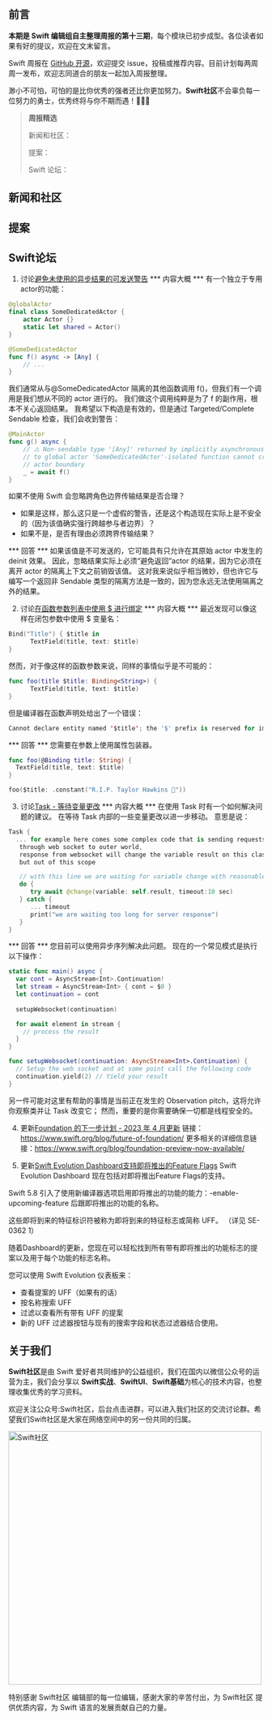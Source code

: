 ## 前言

**本期是 Swift 编辑组自主整理周报的第十三期**，每个模块已初步成型。各位读者如果有好的提议，欢迎在文末留言。

Swift 周报在 [GitHub 开源](https://github.com/SwiftCommunityRes/SwiftWeekly "SwiftWeekly")，欢迎提交 issue，投稿或推荐内容。目前计划每两周周一发布，欢迎志同道合的朋友一起加入周报整理。

渺小不可怕，可怕的是比你优秀的强者还比你更加努力。**Swift社区**不会辜负每一位努力的勇士，优秀终将与你不期而遇！👊👊👊

> **周报精选**
>
> 新闻和社区：
> 
> 提案：
> 
> Swift 论坛：
>

## 新闻和社区


## 提案


## Swift论坛
1) 讨论[避免未使用的异步结果的可发送警告](https://forums.swift.org/t/avoiding-sendable-warning-for-unused-async-result/64633 "避免未使用的异步结果的可发送警告")
*** 内容大概 ***
有一个独立于专用actor的功能：
```Swift
@globalActor
final class SomeDedicatedActor {
    actor Actor {}
    static let shared = Actor()
}

@SomeDedicatedActor
func f() async -> [Any] {
    // ...
}
```
我们通常从与@SomeDedicatedActor 隔离的其他函数调用 f()，但我们有一个调用是我们想从不同的 actor 进行的。 我们做这个调用纯粹是为了 f 的副作用，根本不关心返回结果。 我希望以下构造是有效的，但是通过 Targeted/Complete Sendable 检查，我们会收到警告：
```Swift
@MainActor
func g() async {
    // ⚠️ Non-sendable type '[Any]' returned by implicitly asynchronous call
    // to global actor 'SomeDedicatedActor'-isolated function cannot cross
    // actor boundary
    _ = await f()
}
```
如果不使用 Swift 会忽略跨角色边界传输结果是否合理？

* 如果是这样，那么这只是一个虚假的警告，还是这个构造现在实际上是不安全的（因为该值确实强行跨越参与者边界）？
* 如果不是，是否有理由必须跨界传输结果？

*** 回答 ***
如果该值是不可发送的，它可能具有只允许在其原始 actor 中发生的 deinit 效果。 因此，忽略结果实际上必须“避免返回”actor 的结果，因为它必须在离开 actor 的隔离上下文之前销毁该值。 这对我来说似乎相当微妙，但也许它与编写一个返回非 Sendable 类型的隔离方法是一致的，因为您永远无法使用隔离之外的结果。

2) 讨论[在函数参数列表中使用 $ 进行绑定](https://forums.swift.org/t/using-for-binding-in-function-parameter-list/64645 "在函数参数列表中使用 $ 进行绑定")
*** 内容大概 ***
最近发现可以像这样在闭包参数中使用 $ 变量名：
```Swift
Bind("Title") { $title in
      TextField(title, text: $title)
}
```
然而，对于像这样的函数参数来说，同样的事情似乎是不可能的：
```Swift
func foo(title $title: Binding<String>) {
      TextField(title, text: $title)
}
```
但是编译器在函数声明处给出了一个错误：
```Swift
Cannot declare entity named '$title'; the '$' prefix is reserved for implicitly-synthesized declarations
```
*** 回答 ***
您需要在参数上使用属性包装器。
```Swift
func foo(@Binding title: String) {
  TextField(title, text: $title)
}

foo($title: .constant("R.I.P. Taylor Hawkins 🥁"))
```

3) 讨论[Task - 等待变量更改](https://forums.swift.org/t/task-awaiting-for-variable-change/64626 "Task - 等待变量更改")
*** 内容大概 ***
在使用 Task 时有一个如何解决问题的建议。
在等待 Task 内部的一些变量更改以进一步移动。
意思是说：
```Swift
Task {
  ... for example here comes some complex code that is sending requests 
   through web socket to outer world, 
   response from websocket will change the variable result on this clas 
   but out of this scope

   // with this line we are waiting for variable change with reasonable timeout
   do {
      try await @change(variable: self.result, timeout:10 sec)
   } catch {
      ... timeout
      print("we are waiting too long for server response")
   }
}
```
*** 回答 ***
您目前可以使用异步序列解决此问题。 现在的一个常见模式是执行以下操作：
```Swift
static func main() async {
  var cont = AsyncStream<Int>.Continuation!  
  let stream = AsyncStream<Int> { cont = $0 }
  let continuation = cont
  
  setupWebsocket(continuation)

  for await element in stream {
    // process the result
  }
}

func setupWebsocket(continuation: AsyncStream<Int>.Continuation) {
  // Setup the web socket and at some point call the following code
  continuation.yield(2) // Yield your result
}
```
另一件可能对这里有帮助的事情是当前正在发生的 Observation pitch，这将允许你观察类并让 Task 改变它； 然而，重要的是你需要确保一切都是线程安全的。

4) 更新[Foundation 的下一步计划 - 2023 年 4 月更新](https://forums.swift.org/t/whats-next-for-foundation-april-2023-update/64637 "Foundation 的下一步计划 - 2023 年 4 月更新")
链接：https://www.swift.org/blog/future-of-foundation/
更多相关的详细信息链接：https://www.swift.org/blog/foundation-preview-now-available/

5) 更新[Swift Evolution Dashboard支持即将推出的Feature Flags](https://forums.swift.org/t/swift-evolution-dashboard-support-for-upcoming-feature-flags/64617 "Swift Evolution Dashboard支持即将推出的Feature Flags")
Swift Evolution Dashboard 现在包括对即将推出Feature Flags的支持。

Swift 5.8 引入了使用新编译器选项启用即将推出的功能的能力：-enable-upcoming-feature 后跟即将推出的功能的名称。

这些即将到来的特征标识符被称为即将到来的特征标志或简称 UFF。
（详见 SE-0362 1）

随着Dashboard的更新，您现在可以轻松找到所有带有即将推出的功能标志的提案以及用于每个功能的标志名称。

您可以使用 Swift Evolution 仪表板来：

* 查看提案的 UFF（如果有的话）
* 按名称搜索 UFF
* 过滤以查看所有带有 UFF 的提案
* 新的 UFF 过滤器按钮与现有的搜索字段和状态过滤器结合使用。

## 关于我们

**Swift社区**是由 Swift 爱好者共同维护的公益组织，我们在国内以微信公众号的运营为主，我们会分享以 **Swift实战**、**SwiftUl**、**Swift基础**为核心的技术内容，也整理收集优秀的学习资料。

欢迎关注公众号:Swift社区，后台点击进群，可以进入我们社区的交流讨论群。希望我们Swift社区是大家在网络空间中的另一份共同的归属。

<img width="500" alt="Swift社区" src="https://user-images.githubusercontent.com/24238160/132703149-34121c6c-fd18-491c-a697-58a0fabf3060.png">

特别感谢 Swift社区 编辑部的每一位编辑，感谢大家的辛苦付出，为 Swift社区 提供优质内容，为 Swift 语言的发展贡献自己的力量。

